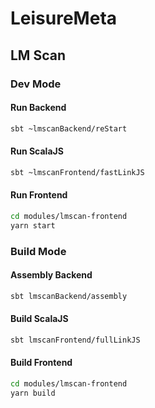 # LeisureMeta

## LM Scan

### Dev Mode

#### Run Backend

```bash
sbt ~lmscanBackend/reStart
```

#### Run ScalaJS

```bash
sbt ~lmscanFrontend/fastLinkJS
```

#### Run Frontend

```bash
cd modules/lmscan-frontend
yarn start
```

### Build Mode

#### Assembly Backend

```bash
sbt lmscanBackend/assembly
```

#### Build ScalaJS

```bash
sbt lmscanFrontend/fullLinkJS
```

#### Build Frontend

```bash
cd modules/lmscan-frontend
yarn build
```
